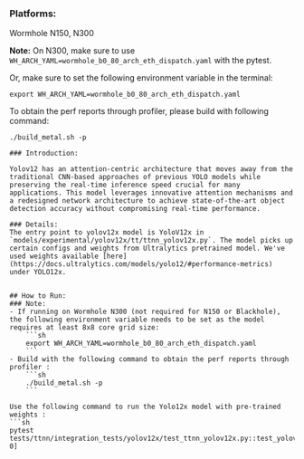 ### Platforms:

Wormhole N150, N300

**Note:** On N300, make sure to use `WH_ARCH_YAML=wormhole_b0_80_arch_eth_dispatch.yaml` with the pytest.

Or, make sure to set the following environment variable in the terminal:
```
export WH_ARCH_YAML=wormhole_b0_80_arch_eth_dispatch.yaml
```

To obtain the perf reports through profiler, please build with following command:
```
./build_metal.sh -p

### Introduction:

Yolov12 has an attention-centric architecture that moves away from the traditional CNN-based approaches of previous YOLO models while preserving the real-time inference speed crucial for many applications. This model leverages innovative attention mechanisms and a redesigned network architecture to achieve state-of-the-art object detection accuracy without compromising real-time performance.

### Details:
The entry point to yolov12x model is YoloV12x in `models/experimental/yolov12x/tt/ttnn_yolov12x.py`. The model picks up certain configs and weights from Ultralytics pretrained model. We've used weights available [here](https://docs.ultralytics.com/models/yolo12/#performance-metrics) under YOLO12x.


## How to Run:
### Note:
- If running on Wormhole N300 (not required for N150 or Blackhole), the following environment variable needs to be set as the model requires at least 8x8 core grid size:
    ```sh
    export WH_ARCH_YAML=wormhole_b0_80_arch_eth_dispatch.yaml
    ```
- Build with the following command to obtain the perf reports through profiler :
    ```sh
    ./build_metal.sh -p
    ```

Use the following command to run the Yolo12x model with pre-trained weights :
```sh
pytest tests/ttnn/integration_tests/yolov12x/test_ttnn_yolov12x.py::test_yolov12x[pretrained_weight_true-0]
```
